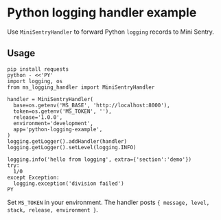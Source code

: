 # Python logging handler example

Use `MiniSentryHandler` to forward Python `logging` records to Mini Sentry.

## Usage

```
pip install requests
python - <<'PY'
import logging, os
from ms_logging_handler import MiniSentryHandler

handler = MiniSentryHandler(
  base=os.getenv('MS_BASE', 'http://localhost:8000'),
  token=os.getenv('MS_TOKEN', ''),
  release='1.0.0',
  environment='development',
  app='python-logging-example',
)
logging.getLogger().addHandler(handler)
logging.getLogger().setLevel(logging.INFO)

logging.info('hello from logging', extra={'section':'demo'})
try:
  1/0
except Exception:
  logging.exception('division failed')
PY
```

Set `MS_TOKEN` in your environment. The handler posts `{ message, level, stack, release, environment }`.

